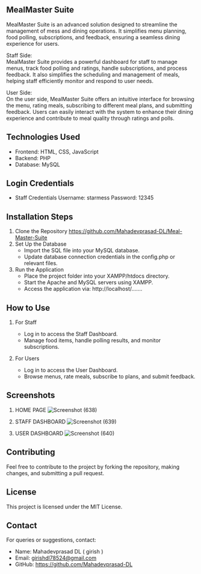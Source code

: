 ## MealMaster Suite
MealMaster Suite is an advanced solution designed to streamline the management of mess and dining operations. It simplifies menu planning, food polling, subscriptions, and feedback, ensuring a seamless dining experience for users.

Staff Side: <br> 
MealMaster Suite provides a powerful dashboard for staff to manage menus, track food polling and ratings, handle subscriptions, and process feedback. It also simplifies the scheduling and management of meals, helping staff efficiently monitor and respond to user needs.

User Side: <br>
On the user side, MealMaster Suite offers an intuitive interface for browsing the menu, rating meals, subscribing to different meal plans, and submitting feedback. Users can easily interact with the system to enhance their dining experience and contribute to meal quality through ratings and polls.

## Technologies Used
 * Frontend: HTML, CSS, JavaScript <br>
* Backend: PHP <br>
* Database: MySQL <br>

## Login Credentials
  * Staff Credentials
     Username: starmess
     Password: 12345


## Installation Steps
1. Clone the Repository https://github.com/Mahadevprasad-DL/Meal-Master-Suite
2. Set Up the Database
   * Import the SQL file into your MySQL database.
   * Update database connection credentials in the config.php or relevant files.
3. Run the Application
   * Place the project folder into your XAMPP/htdocs directory.
   * Start the Apache and MySQL servers using XAMPP.
   * Access the application via:  http://localhost/.......
     
## How to Use
1. For Staff
    * Log in to access the Staff Dashboard.
    * Manage food items, handle polling results, and monitor subscriptions.

2. For Users
    * Log in to access the User Dashboard.
    * Browse menus, rate meals, subscribe to plans, and submit feedback.

## Screenshots

1. HOME PAGE
   ![Screenshot (638)](https://github.com/user-attachments/assets/ef7e4865-d738-4184-a3eb-ccf1aadd2584)

2. STAFF DASHBOARD 
 ![Screenshot (639)](https://github.com/user-attachments/assets/27582fd9-1ae4-4f1b-aa9a-1051442d3a50)

3. USER DASHBOARD
 ![Screenshot (640)](https://github.com/user-attachments/assets/031c9e46-7872-4e15-925b-69957c27fa49)



## Contributing
Feel free to contribute to the project by forking the repository, making changes, and submitting a pull request.

## License
This project is licensed under the MIT License.

## Contact
For queries or suggestions, contact:

* Name: Mahadevprasad DL ( girish )
* Email: girishdl78524@gmail.com
* GitHub: https://github.com/Mahadevprasad-DL









 





